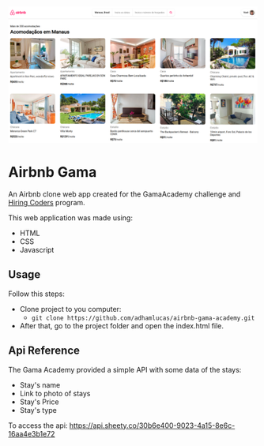 ![Logo of the project](./assets/app-photo-readme.png)

# Airbnb Gama

An Airbnb clone web app created for the GamaAcademy challenge and [Hiring Coders](https://hiringcoders.gama.academy/) program.

This web application was made using:
- HTML
- CSS
- Javascript

## Usage
Follow this steps:
- Clone project to you computer: 
  - `git clone https://github.com/adhamlucas/airbnb-gama-academy.git`
- After that, go to the project folder and open the index.html file.
  


## Api Reference
The Gama Academy provided a simple API with some data of the stays:
- Stay's name
- Link to photo of stays
- Stay's Price
- Stay's type

To access the api: https://api.sheety.co/30b6e400-9023-4a15-8e6c-16aa4e3b1e72   